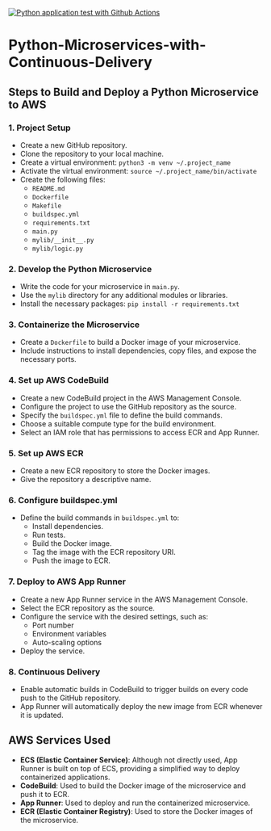 [![Python application test with Github Actions](https://github.com/khaireddine-arbouch/Python-Microservices-with-Continuous-Delivery/actions/workflows/devops.yml/badge.svg)](https://github.com/khaireddine-arbouch/Python-Microservices-with-Continuous-Delivery/actions/workflows/devops.yml)

# Python-Microservices-with-Continuous-Delivery

## Steps to Build and Deploy a Python Microservice to AWS

### 1. **Project Setup**

*   Create a new GitHub repository.
*   Clone the repository to your local machine.
*   Create a virtual environment: `python3 -m venv ~/.project_name`
*   Activate the virtual environment: `source ~/.project_name/bin/activate`
*   Create the following files:
    *   `README.md`
    *   `Dockerfile`
    *   `Makefile`
    *   `buildspec.yml`
    *   `requirements.txt`
    *   `main.py`
    *   `mylib/__init__.py`
    *   `mylib/logic.py`

### 2. **Develop the Python Microservice**

*   Write the code for your microservice in `main.py`.
*   Use the `mylib` directory for any additional modules or libraries.
*   Install the necessary packages: `pip install -r requirements.txt`

### 3. **Containerize the Microservice**

*   Create a `Dockerfile` to build a Docker image of your microservice.
*   Include instructions to install dependencies, copy files, and expose the necessary ports.

### 4. **Set up AWS CodeBuild**

*   Create a new CodeBuild project in the AWS Management Console.
*   Configure the project to use the GitHub repository as the source.
*   Specify the `buildspec.yml` file to define the build commands.
*   Choose a suitable compute type for the build environment.
*   Select an IAM role that has permissions to access ECR and App Runner.

### 5. **Set up AWS ECR**

*   Create a new ECR repository to store the Docker images.
*   Give the repository a descriptive name.

### 6. **Configure buildspec.yml**

*   Define the build commands in `buildspec.yml` to:
    *   Install dependencies.
    *   Run tests.
    *   Build the Docker image.
    *   Tag the image with the ECR repository URI.
    *   Push the image to ECR.

### 7. **Deploy to AWS App Runner**

*   Create a new App Runner service in the AWS Management Console.
*   Select the ECR repository as the source.
*   Configure the service with the desired settings, such as:
    *   Port number
    *   Environment variables
    *   Auto-scaling options
*   Deploy the service.

### 8. **Continuous Delivery**

*   Enable automatic builds in CodeBuild to trigger builds on every code push to the GitHub repository.
*   App Runner will automatically deploy the new image from ECR whenever it is updated.

## AWS Services Used

*   **ECS (Elastic Container Service)**: Although not directly used, App Runner is built on top of ECS, providing a simplified way to deploy containerized applications.
*   **CodeBuild**: Used to build the Docker image of the microservice and push it to ECR.
*   **App Runner**: Used to deploy and run the containerized microservice.
*   **ECR (Elastic Container Registry)**: Used to store the Docker images of the microservice.
